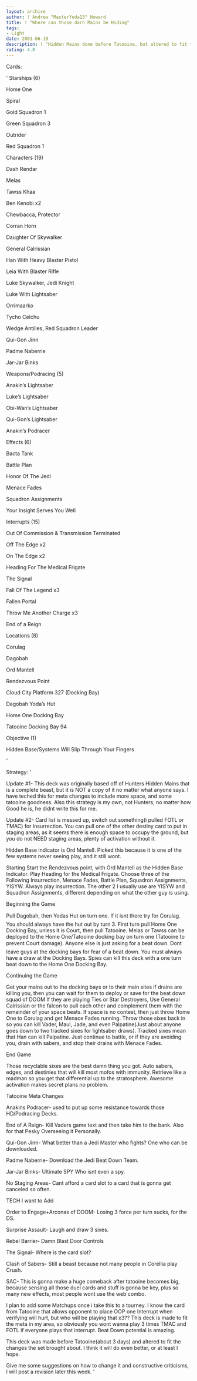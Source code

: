 ```yaml
---
layout: archive
author: ! Andrew "MasterYoda13" Howard
title: ! "Where can those darn Mains be Hiding"
tags:
- Light
date: 2001-06-10
description: ! "Hidden Mains done before Tatooine, but altered to fit the Tatooine Meta in Corellia Region (If i even knew what that Meta was???)."
rating: 4.0
---
```

Cards: 

' 
Starships (6)

Home One 

Spiral 

Gold Squadron 1 

Green Squadron 3 

Outrider 

Red Squadron 1 


Characters (19)

Dash Rendar 

Melas 

Tawss Khaa 

Ben Kenobi  x2

Chewbacca, Protector 

Corran Horn 

Daughter Of Skywalker 

General Calrissian 

Han With Heavy Blaster Pistol 

Leia With Blaster Rifle 

Luke Skywalker, Jedi Knight 

Luke With Lightsaber 

Orrimaarko 

Tycho Celchu 

Wedge Antilles, Red Squadron Leader

Qui-Gon Jinn

Padme Naberrie 

Jar-Jar Binks


Weapons/Podracing (5)

Anakin’s Lightsaber 

Luke’s Lightsaber 

Obi-Wan’s Lightsaber

Qui-Gon’s Lightsaber

Anakin’s Podracer


Effects (6)

Bacta Tank 

Battle Plan 

Honor Of The Jedi 

Menace Fades 

Squadron Assignments 

Your Insight Serves You Well 


Interrupts (15)

Out Of Commission & Transmission Terminated 

Off The Edge  x2

On The Edge  x2

Heading For The Medical Frigate 

The Signal 

Fall Of The Legend  x3

Fallen Portal 

Throw Me Another Charge  x3

End of a Reign


Locations (8)

Corulag 

Dagobah 

Ord Mantell 

Rendezvous Point 

Cloud City Platform 327 (Docking Bay) 

Dagobah Yoda’s Hut 

Home One Docking Bay 

Tatooine Docking Bay 94 


Objective (1)

Hidden Base/Systems Will Slip Through Your Fingers 

'

Strategy: '

Update #1- This deck was originally based off of Hunters Hidden Mains that is a complete beast, but it is NOT a copy of it no matter what anyone says. I have teched this for meta changes to include more space, and some tatooine goodness. Also this strategy is my own, not Hunters, no matter how Good he is, he didnt write this for me.


Update #2- Card list is messed up, switch out something(i pulled FOTL or TMAC) for Insurrection. You can pull one of the other destiny card to put in staging areas, as it seems there is enough space to occupy the ground, but you do not NEED staging areas, plenty of activation without it.


Hidden Base indicator is Ord Mantell. Picked this because it is one of the few systems never seeing play, and it still wont.


Starting Start the Rendezvous point, with Ord Mantell as the Hidden Base Indicator. Play Heading for the Medical Frigate. Choose three of the Following Insurrection, Menace Fades, Battle Plan, Squadron Assignments, YISYW. Always play insurrection. The other 2 I usually use are YISYW and Squadron Assignments, different depending on what the other guy is using.


Beginning the Game

Pull Dagobah, then Yodas Hut on turn one. If it isnt there try for Corulag. You should always have the hut out by turn 3. First turn pull Home One Docking Bay, unless it is Court, then pull Tatooine. Melas or Tawss can be deployed to the Home One/Tatooine docking bay on turn one (Tatooine to prevent Court damage). Anyone else is just asking for a beat down. Dont leave guys at the docking bays for fear of a beat down. You must always have a draw at the Docking Bays. Spies can kill this deck with a one turn beat down to the Home One Docking Bay.


Continuing the Game

Get your mains out to the docking bays or to their main sites if drains are killing you, then you can wait for them to deploy or save for the beat down squad of DOOM If they are playing Ties or Star Destroyers, Use General Calrissian or the falcon to pull each other and complement them with the remainder of your space beats. If space is no contest, then just throw Home One to Corulag and get Menace Fades running. Throw those sixes back in so you can kill Vader, Maul, Jade, and even Palpatine(Just about anyone goes down to two tracked sixes for lightsaber draws). Tracked sixes mean that Han can kill Palpatine. Just continue to battle, or if they are avoiding you, drain with sabers, and stop their drains with Menace Fades.


End Game

Those recyclable sixes are the best damn thing you got. Auto sabers, edges, and destinies that will kill most mofos with immunity. Retrieve like a madman so you get that differential up to the stratosphere. Awesome activation makes secret plans no problem.


Tatooine Meta Changes 

Anakins Podracer- used to put up some resistance towards those HD/Podracing Decks.


End of A Reign- Kill Vaders game text and then take him to the bank. Also for that Pesky Overseeing it Personally.


Qui-Gon Jinn- What better than a Jedi Master who fights? One who can be downloaded.


Padme Naberrie- Download the Jedi Beat Down Team.


Jar-Jar Binks- Ultimate SPY Who isnt even a spy.


No Staging Areas- Cant afford a card slot to a card that is gonna get canceled so often.


TECH I want to Add

Order to Engage+Arconas of DOOM- Losing 3 force per turn sucks, for the DS.


Surprise Assault- Laugh and draw 3 sixes.


Rebel Barrier- Damn Blast Door Controls


The Signal- Where is the card slot?


Clash of Sabers- Still a beast because not many people in Corellia play Crush.


SAC- This is gonna make a huge comeback after tatooine becomes big, because sensing all those duel cards and stuff is gonna be key, plus so many new effects, most people wont use the web combo.


I plan to add some Matchups once i take this to a tourney. I know the card from Tatooine that allows opponent to place OOP one Interrupt when verifying will hurt, but who will be playing that x3?? This deck is made to fit the meta in my area, so obviously you wont wanna play 3 times TMAC and FOTL if everyone plays that interrupt. Beat Down potential is amazing.


This deck was made before Tatooine(about 3 days) and altered to fit the changes the set brought about. I think it will do even better, or at least I hope.


Give me some suggestions on how to change it and constructive criticisms, I will post a revision later this week.    '